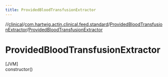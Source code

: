 ```yaml
---
title: ProvidedBloodTransfusionExtractor
---
```

//[clinical](../../../index.html)/[com.hartwig.actin.clinical.feed.standard](../index.html)/[ProvidedBloodTransfusionExtractor](index.html)/[ProvidedBloodTransfusionExtractor](-provided-blood-transfusion-extractor.html)



# ProvidedBloodTransfusionExtractor



[JVM]\
constructor()




